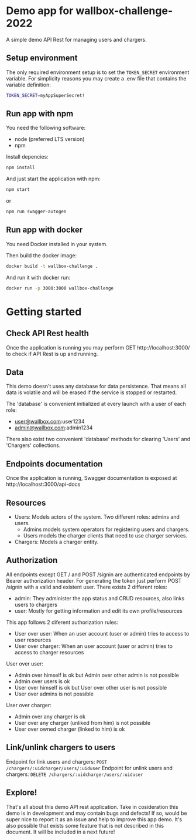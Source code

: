 # Demo app for wallbox-challenge-2022

A simple demo API Rest for managing users and chargers.

## Setup environment
The only required environment setup is to set the ```TOKEN_SECRET``` environment variable. For simplicity reasons you may create a .env file that contains the variable definition:

```bash
TOKEN_SECRET=myAppSuperSecret!
```

## Run app with npm
You need the following software:
 - node (preferred LTS version)
 - npm

Install depencies:
```bash
npm install
```
And just start the application with npm:
```bash
npm start
```
or
```bash
npm run swagger-autogen
```

## Run app with docker

You need Docker installed in your system.

Then build the docker image:

```bash
docker build -t wallbox-challenge .
```

And run it with docker run:

```bash
docker run -p 3000:3000 wallbox-challenge
```

# Getting started

## Check API Rest health

Once the application is running you may perform GET http://localhost:3000/ to check if API Rest is up and running.

## Data

This demo doesn't uses any database for data persistence. That means all data is volatile and will be erased if the service is stopped or restarted.

The 'database' is convenient initialized at every launch with a user of each role:
 * user@wallbox.com:user1234
 * admin@wallbox.com:admin1234

There also exist two convenient 'database' methods for clearing 'Users' and 'Chargers' collections.

## Endpoints documentation

Once the application is running, Swagger documentation is exposed at http://localhost:3000/api-docs

## Resources
* Users: Models actors of the system. Two different roles: admins and users. 
  * Admins models system operators for registering users and chargers.
  * Users models the charger clients that need to use charger services.
* Chargers: Models a charger entity.

## Authorization

All endpoints except GET / and POST /signin are authenticated endpoints by Bearer authorization header. For generating the token just perform POST /signin with a valid and existent user.
There exists 2 different roles: 
* admin: They administer the app status and CRUD resources, also links users to chargers
* user: Mostly for getting information and edit its own profile/resources

This app follows 2 diferent authorization rules:
* User over user: When an user account (user or admin) tries to access to user resources
* User over charger: When an user account (user or admin) tries to access to charger resources

User over user:
- Admin over himself is ok but Admin over other admin is not possible
- Admin over users is ok
- User over himself is ok but User over other user is not possible
- User over admins is not possible

User over charger:
- Admin over any charger is ok
- User over any charger (unliked from him) is not possible
- User over owned charger (linked to him) is ok

## Link/unlink chargers to users
Endpoint for link users and chargers:
```POST /chargers/:uidcharger/users/:uiduser```
Endpoint for unlink users and chargers:
```DELETE /chargers/:uidcharger/users/:uiduser```

## Explore!
That's all about this demo API rest application.
Take in cosideration this demo is in development and may contain bugs and defects! If so, would be super nice to report it as an issue and help to improve this app demo.
It's also possible that exists some feature that is not described in this document. It will be included in a next future!
